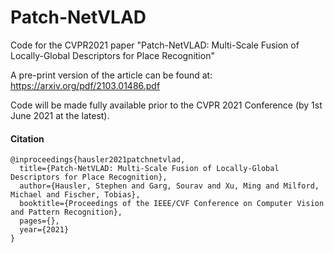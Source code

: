 # Patch-NetVLAD
Code for the CVPR2021 paper "Patch-NetVLAD: Multi-Scale Fusion of Locally-Global Descriptors for Place Recognition"

A pre-print version of the article can be found at: https://arxiv.org/pdf/2103.01486.pdf

Code will be made fully available prior to the CVPR 2021 Conference (by 1st June 2021 at the latest).


#### Citation
```
@inproceedings{hausler2021patchnetvlad,
  title={Patch-NetVLAD: Multi-Scale Fusion of Locally-Global Descriptors for Place Recognition},
  author={Hausler, Stephen and Garg, Sourav and Xu, Ming and Milford, Michael and Fischer, Tobias},
  booktitle={Proceedings of the IEEE/CVF Conference on Computer Vision and Pattern Recognition},
  pages={},
  year={2021}
}
```
